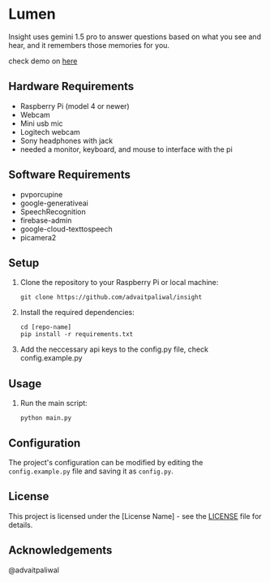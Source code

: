 # Lumen

Insight uses gemini 1.5 pro to answer questions based on what you see and hear, and it remembers those memories for you.

check demo on [here](https://twitter.com/advaitpaliwal/status/1779697730526310521)

## Hardware Requirements

- Raspberry Pi (model 4 or newer)
- Webcam
- Mini usb mic
- Logitech webcam
- Sony headphones with jack
- needed a monitor, keyboard, and mouse to interface with the pi

## Software Requirements

- pvporcupine
- google-generativeai
- SpeechRecognition
- firebase-admin
- google-cloud-texttospeech
- picamera2

## Setup

1. Clone the repository to your Raspberry Pi or local machine:
   ```
   git clone https://github.com/advaitpaliwal/insight
   ```
2. Install the required dependencies:
   ```
   cd [repo-name]
   pip install -r requirements.txt
   ```
3. Add the neccessary api keys to the config.py file, check config.example.py

## Usage

1. Run the main script:
   ```
   python main.py
   ```

## Configuration

The project's configuration can be modified by editing the `config.example.py` file and saving it as `config.py`.

## License

This project is licensed under the [License Name] - see the [LICENSE](LICENSE) file for details.

## Acknowledgements

@advaitpaliwal
